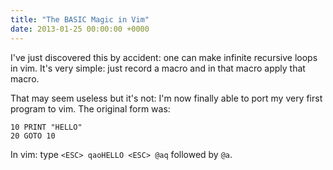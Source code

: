 ```yaml
---
title: "The BASIC Magic in Vim"
date: 2013-01-25 00:00:00 +0000
---
```

I've just discovered this by accident: one can make infinite recursive loops in
vim. It's very simple: just record a macro and in that macro apply that macro. 

That may seem useless but it's not: I'm now finally able to port my
very first program to vim. The original form was:

    10 PRINT "HELLO"
    20 GOTO 10

In vim: type `<ESC> qaoHELLO <ESC> @aq` followed by `@a`.


